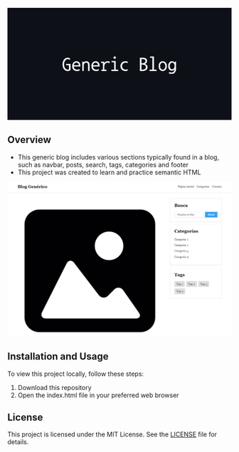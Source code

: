 <p align="center">
  <img src="img\Generic_Blog_Banner.png" alt="Generic Blog Banner" />
</p>

## Overview

- This generic blog includes various sections typically found in a blog, such as navbar, posts, search, tags, categories and footer
- This project was created to learn and practice semantic HTML

<p align="center">
  <img src="img\Generic_Blog_Image.PNG" alt="Generic Blog Image" />
</p>

## Installation and Usage

To view this project locally, follow these steps:

1. Download this repository
2. Open the index.html file in your preferred web browser

## License

This project is licensed under the MIT License. See the [LICENSE](LICENSE) file for details.
